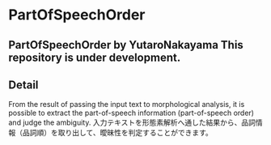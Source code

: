 # PartOfSpeechOrder
## PartOfSpeechOrder by YutaroNakayama This repository is under development.
## Detail
From the result of passing the input text to morphological analysis, it is possible to extract the part-of-speech information (part-of-speech order) and judge the ambiguity.
入力テキストを形態素解析へ通した結果から、品詞情報（品詞順）を取り出して、曖昧性を判定することができます。
